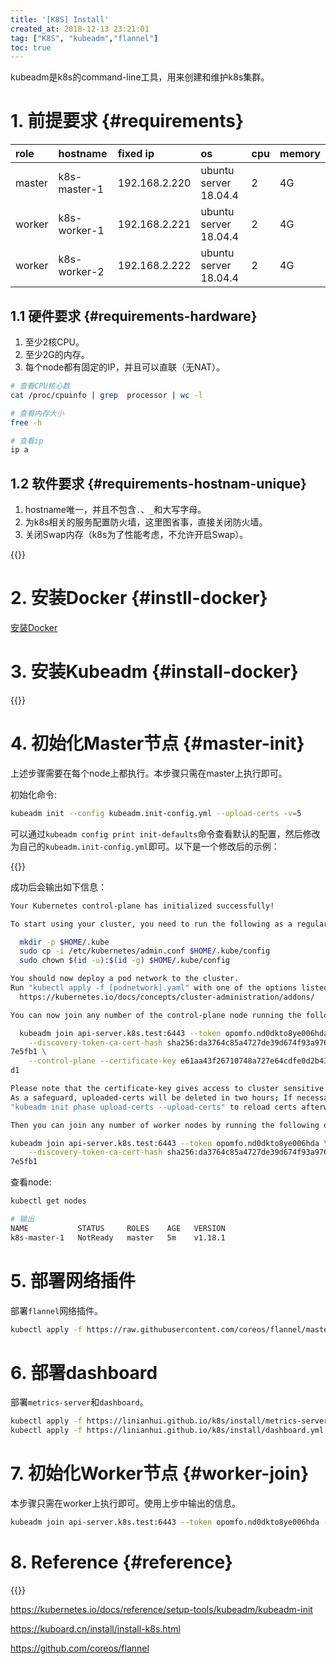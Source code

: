 ```yaml
---
title: '[K8S] Install'
created_at: 2018-12-13 23:21:01
tag: ["K8S", "kubeadm","flannel"]
toc: true
---
```


kubeadm是k8s的command-line工具，用来创建和维护k8s集群。

# 1. 前提要求 {#requirements}

| role   | hostname     | fixed ip      | os                    | cpu  | memory |
| :----- | :----------- | :------------ | :-------------------- | :--- | :----- |
| master | k8s-master-1 | 192.168.2.220 | ubuntu server 18.04.4 | 2    | 4G     |
| worker | k8s-worker-1 | 192.168.2.221 | ubuntu server 18.04.4 | 2    | 4G     |
| worker | k8s-worker-2 | 192.168.2.222 | ubuntu server 18.04.4 | 2    | 4G     |

## 1.1 硬件要求 {#requirements-hardware}

1. 至少2核CPU。
2. 至少2G的内存。
3. 每个node都有固定的IP，并且可以直联（无NAT）。

```bash
# 查看CPU核心数
cat /proc/cpuinfo | grep  processor | wc -l

# 查看内存大小
free -h

# 查看ip
ip a
```

## 1.2 软件要求 {#requirements-hostnam-unique} 

1. hostname唯一，并且不包含`.`、`_`和大写字母。
2. 为k8s相关的服务配置防火墙，这里图省事，直接关闭防火墙。
3. 关闭Swap内存（k8s为了性能考虑，不允许开启Swap）。

{{<highlight-file file="1.prerequisites.sh" lang="bash">}}


# 2. 安装Docker {#instll-docker}

[安装Docker][docker-install]

# 3. 安装Kubeadm {#install-docker}

{{<highlight-file file="2.kubeadm.install.sh" lang="bash">}}

# 4. 初始化Master节点 {#master-init}

上述步骤需要在每个node上都执行。本步骤只需在master上执行即可。

初始化命令:
```bash
kubeadm init --config kubeadm.init-config.yml --upload-certs -v=5
```

可以通过`kubeadm config print init-defaults`命令查看默认的配置，然后修改为自己的`kubeadm.init-config.yml`即可。以下是一个修改后的示例：

{{<highlight-file file="kubeadm.init-config.yml" lang="yml">}}

成功后会输出如下信息：
```bash
Your Kubernetes control-plane has initialized successfully!

To start using your cluster, you need to run the following as a regular user:

  mkdir -p $HOME/.kube
  sudo cp -i /etc/kubernetes/admin.conf $HOME/.kube/config
  sudo chown $(id -u):$(id -g) $HOME/.kube/config

You should now deploy a pod network to the cluster.
Run "kubectl apply -f [podnetwork].yaml" with one of the options listed at:
  https://kubernetes.io/docs/concepts/cluster-administration/addons/

You can now join any number of the control-plane node running the following command on each as root:

  kubeadm join api-server.k8s.test:6443 --token opomfo.nd0dkto8ye006hda \
    --discovery-token-ca-cert-hash sha256:da3764c85a4727de39d674f93a976c617f15f49ca11b2a68bc850c5789
7e5fb1 \
    --control-plane --certificate-key e61aa43f26710748a727e64cdfe0d2b43ae4470a1f81bb1589e8f051d0163b
d1

Please note that the certificate-key gives access to cluster sensitive data, keep it secret!
As a safeguard, uploaded-certs will be deleted in two hours; If necessary, you can use
"kubeadm init phase upload-certs --upload-certs" to reload certs afterward.

Then you can join any number of worker nodes by running the following on each as root:

kubeadm join api-server.k8s.test:6443 --token opomfo.nd0dkto8ye006hda \
    --discovery-token-ca-cert-hash sha256:da3764c85a4727de39d674f93a976c617f15f49ca11b2a68bc850c5789
7e5fb1
```

查看node:
```bash
kubectl get nodes

# 输出
NAME           STATUS     ROLES    AGE   VERSION
k8s-master-1   NotReady   master   5m    v1.18.1
```

# 5. 部署网络插件 

部署`flannel`网络插件。

```bash
kubectl apply -f https://raw.githubusercontent.com/coreos/flannel/master/Documentation/kube-flannel.yml
```


# 6. 部署dashboard

部署`metrics-server`和`dashboard`。

```bash
kubectl apply -f https://linianhui.github.io/k8s/install/metrics-server.yml
kubectl apply -f https://linianhui.github.io/k8s/install/dashboard.yml
```

# 7. 初始化Worker节点 {#worker-join}

本步骤只需在worker上执行即可。使用上步中输出的信息。
```bash
kubeadm join api-server.k8s.test:6443 --token opomfo.nd0dkto8ye006hda --discovery-token-ca-cert-hash sha256:da3764c85a4727de39d674f93a976c617f15f49ca11b2a68bc850c5789
```

# 8. Reference {#reference}

{{<file-list regularExpression="^.*\.sh$">}}

https://kubernetes.io/docs/reference/setup-tools/kubeadm/kubeadm-init

https://kuboard.cn/install/install-k8s.html

https://github.com/coreos/flannel

[docker-install]:/docker/install
